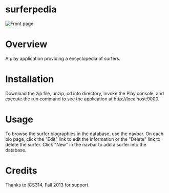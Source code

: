 surferpedia
===========
![Front page](https://raw.github.com/evashek/surferpedia/master/doc/frontpage.png)

Overview
===========
A play application providing a encyclopedia of surfers.

Installation
===========
Download the zip file, unzip, cd into directory, invoke the Play console, and execute the run command to see the application at http://localhost:9000.

Usage 
===========
To browse the surfer biographies in the database, use the navbar. On each bio page, click the "Edit" link to edit the information or the "Delete" link to delete the surfer.  Click "New" in the navbar to add a surfer into the database.

Credits
===========
Thanks to ICS314, Fall 2013 for support.
